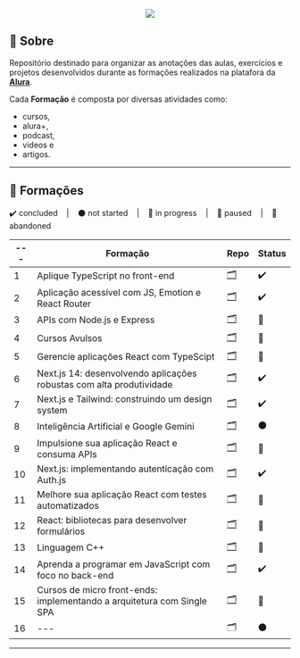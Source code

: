 <p align="center">
  <img src="https://cursos.alura.com.br/assets/images/logos/logo-alura.svg">
</p>

## 📌 Sobre
Repositório destinado para organizar as anotações das aulas, exercícios e projetos desenvolvidos durante as formações realizados na platafora da **[Alura](https://www.alura.com.br/planos-cursos-online)**.

Cada **Formação** é composta por diversas atividades como: 
  - cursos, 
  - alura+, 
  - podcast, 
  - videos e 
  - artigos.

---

## 📘 Formações
<p>
  ✔️ concluded &nbsp;&nbsp;&nbsp;|&nbsp;&nbsp;&nbsp;
  ⚫ not started &nbsp;&nbsp;&nbsp;|&nbsp;&nbsp;&nbsp;
  🔵 in progress &nbsp;&nbsp;&nbsp;|&nbsp;&nbsp;&nbsp;
  🔶 paused &nbsp;&nbsp;&nbsp;|&nbsp;&nbsp;&nbsp;
  🔴 abandoned 
</p>

| --- | Formação | Repo | Status |
| --- | --- | --- | --- |
| 1 | Aplique TypeScript no front-end | [🗂️](./Aplique_TypeScript_no_front-end/) | ✔️ |
| 2 | Aplicação acessível com JS, Emotion e React Router | [🗂️](./Criando_uma_aplicacao_acessivel_com_JavaScript_Emotion_React_Router/) | ✔️ |
| 3 | APIs com Node.js e Express | [🗂️](./APIs_com_NodeJS_e_Express/) | 🔵 |
| 4 | Cursos Avulsos | [🗂️](./Cursos_Avulsos/) | 🔵 |
| 5 | Gerencie aplicações React com TypeScipt | [🗂️](./Gerencie_Aplicacoes_React_Com_TS/) | 🔵 |
| 6 | Next.js 14: desenvolvendo aplicações robustas com alta produtividade | [🗂️](./Nextjs_14_desenvolvendo_aplicacoes_robustas_com_alta_produtividade/) | ✔️ |
| 7 | Next.js e Tailwind: construindo um design system | [🗂️](./Nextjs_Tailwind_Construindo_Um_Design_System/) | ✔️ |
| 8 | Inteligência Artificial e Google Gemini | [🗂️](./Inteligencia_Artificial_%20Google_Gemini/) | ⚫ |
| 9 | Impulsione sua aplicação React e consuma APIs | [🗂️](./Impulsione_aplicacao_React_Consuma_API/) | 🔵 |
| 10 | Next.js: implementando autenticação com Auth.js | [🗂️](./) | ✔️ |
| 11 | Melhore sua aplicação React com testes automatizados | [🗂️](./React_com_Testes_automatizados/) | 🔵 |
| 12 | React: bibliotecas para desenvolver formulários | [🗂️](./React_bibliotecas_para_desenvolver_formulários/) | 🔵 |
| 13 | Linguagem C++ | [🗂️](./LinguagemC++/) | 🔵 |
| 14 | Aprenda a programar em JavaScript com foco no back-end | [🗂️](./JS_com_foco_backend/) | ✔️ |
| 15 | Cursos de micro front-ends: implementando a arquitetura com Single SPA | [🗂️](./Micro_Frontend_Arquitetura_SPA/) | 🔵 |
| 16 | --- | 🗂️ | ⚫ |

---
